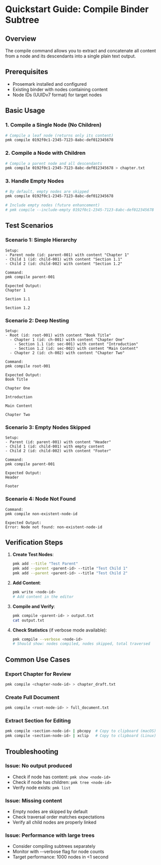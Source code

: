 # Quickstart Guide: Compile Binder Subtree

## Overview
The compile command allows you to extract and concatenate all content from a node and its descendants into a single plain text output.

## Prerequisites
- Prosemark installed and configured
- Existing binder with nodes containing content
- Node IDs (UUIDv7 format) for target nodes

## Basic Usage

### 1. Compile a Single Node (No Children)
```bash
# Compile a leaf node (returns only its content)
pmk compile 0192f0c1-2345-7123-8abc-def012345678
```

### 2. Compile a Node with Children
```bash
# Compile a parent node and all descendants
pmk compile 0192f0c1-2345-7123-8abc-def012345678 > chapter.txt
```

### 3. Handle Empty Nodes
```bash
# By default, empty nodes are skipped
pmk compile 0192f0c1-2345-7123-8abc-def012345678

# Include empty nodes (future enhancement)
# pmk compile --include-empty 0192f0c1-2345-7123-8abc-def012345678
```

## Test Scenarios

### Scenario 1: Simple Hierarchy
```
Setup:
- Parent node (id: parent-001) with content "Chapter 1"
- Child 1 (id: child-001) with content "Section 1.1"
- Child 2 (id: child-002) with content "Section 1.2"

Command:
pmk compile parent-001

Expected Output:
Chapter 1

Section 1.1

Section 1.2
```

### Scenario 2: Deep Nesting
```
Setup:
- Root (id: root-001) with content "Book Title"
  - Chapter 1 (id: ch-001) with content "Chapter One"
    - Section 1.1 (id: sec-001) with content "Introduction"
    - Section 1.2 (id: sec-002) with content "Main Content"
  - Chapter 2 (id: ch-002) with content "Chapter Two"

Command:
pmk compile root-001

Expected Output:
Book Title

Chapter One

Introduction

Main Content

Chapter Two
```

### Scenario 3: Empty Nodes Skipped
```
Setup:
- Parent (id: parent-001) with content "Header"
- Child 1 (id: child-001) with empty content
- Child 2 (id: child-002) with content "Footer"

Command:
pmk compile parent-001

Expected Output:
Header

Footer
```

### Scenario 4: Node Not Found
```
Command:
pmk compile non-existent-node-id

Expected Output:
Error: Node not found: non-existent-node-id
```

## Verification Steps

1. **Create Test Nodes**:
   ```bash
   pmk add --title "Test Parent"
   pmk add --parent <parent-id> --title "Test Child 1"
   pmk add --parent <parent-id> --title "Test Child 2"
   ```

2. **Add Content**:
   ```bash
   pmk write <node-id>
   # Add content in the editor
   ```

3. **Compile and Verify**:
   ```bash
   pmk compile <parent-id> > output.txt
   cat output.txt
   ```

4. **Check Statistics** (if verbose mode available):
   ```bash
   pmk compile --verbose <node-id>
   # Should show: nodes compiled, nodes skipped, total traversed
   ```

## Common Use Cases

### Export Chapter for Review
```bash
pmk compile <chapter-node-id> > chapter_draft.txt
```

### Create Full Document
```bash
pmk compile <root-node-id> > full_document.txt
```

### Extract Section for Editing
```bash
pmk compile <section-node-id> | pbcopy  # Copy to clipboard (macOS)
pmk compile <section-node-id> | xclip   # Copy to clipboard (Linux)
```

## Troubleshooting

### Issue: No output produced
- Check if node has content: `pmk show <node-id>`
- Check if node has children: `pmk tree <node-id>`
- Verify node exists: `pmk list`

### Issue: Missing content
- Empty nodes are skipped by default
- Check traversal order matches expectations
- Verify all child nodes are properly linked

### Issue: Performance with large trees
- Consider compiling subtrees separately
- Monitor with --verbose flag for node counts
- Target performance: 1000 nodes in <1 second
